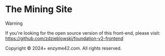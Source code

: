 # The Mining Site

> [!WARNING]
> If you're looking for the open source version of this front-end, please visit: <a href="https://github.com/zdzieblowski/foundation-v2-frontend" target="_blank">https://github.com/zdzieblowski/foundation-v2-frontend</a>

Copyright © 2024+ enzyme42.com. All rights reserved.
